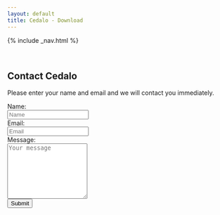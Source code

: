 ```yaml
---
layout: default
title: Cedalo - Download
---
```


<section id="banner" class="downloadpage" role="banner">
<!-- leave unchanged from here  --> 
    {% include _nav.html %}      
    <div class="container">
        <div class="row flex-start" class="align-items: flex-start;">
            <div class="col-md-12 col-sm-12">
                <div class="downloadpage-spacer">
                    <p>&nbsp;</p>
                </div>
            </div>
<!-- until here for nav menus to work smoothly  -->
            <div class="downloadpage-box">
                <div class="col-md-8 col-sm-8 col-md-offset-2 col-sm-offset-2">
                    <h1 class="section-header">Contact Cedalo</h1>
                    <p>Please enter your name and email and we will contact you immediately.</p>
                        <form class="form-horizontal">
                            <div class="form-group">
                                <label for="inputName" class="col-sm-2 control-label contactcedalo">Name:</label>
                                <div class="col-sm-8">
                                <input type="text" class="form-control contactcedalo" id="inputName" placeholder="Name">
                                </div>
                            </div>
                            <div class="form-group">
                                <label for="inputEmail" class="col-sm-2 control-label contactcedalo">Email:</label>
                                <div class="col-sm-8">
                                <input type="email" class="form-control contactcedalo" id="inputEmail" placeholder="Email">
                                </div>
                            </div>
                            <div class="form-group">
                                <label for="inputMessage" class="col-sm-2 control-label contactcedalo">Message:</label>
                                <div class="col-sm-8">
                                <textarea class="form-control contactcedalo" rows="8" id="inputMessage" placeholder="Your message"></textarea>
                                </div>
                            </div>
                            <div class="form-group">
                                <div class="col-sm-offset-6 col-sm-8">
                                <button type="submit" class="btn btn-large">Submit</button>
                                </div>
                            </div>
                        </form>
                </div>
            </div>
        </div>
    </div>
</section><!-- banner -->





